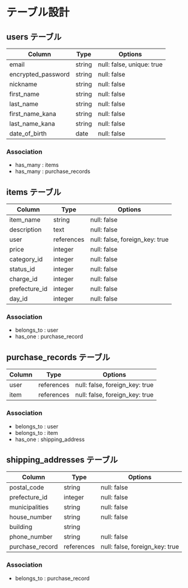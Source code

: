 # テーブル設計

## users テーブル

| Column             | Type         | Options                        |
| ------------------ | ------------ | ------------------------------ |
| email              | string       | null: false, unique: true      |
| encrypted_password | string       | null: false                    |
| nickname           | string       | null: false                    |
| first_name         | string       | null: false                    |
| last_name          | string       | null: false                    |
| first_name_kana    | string       | null: false                    |
| last_name_kana     | string       | null: false                    |
| date_of_birth      | date         | null: false                    |

### Association

- has_many : items
- has_many : purchase_records

## items テーブル

| Column             | Type         | Options                        |
| ------------------ | ------------ | ------------------------------ |
| item_name          | string       | null: false                    |
| description        | text         | null: false                    |
| user               | references   | null: false, foreign_key: true |
| price              | integer      | null: false                    |
| category_id        | integer      | null: false                    |
| status_id          | integer      | null: false                    |
| charge_id          | integer      | null: false                    |
| prefecture_id      | integer      | null: false                    |
| day_id             | integer      | null: false                    |

### Association

- belongs_to : user
- has_one    : purchase_record

## purchase_records テーブル

| Column             | Type         | Options                        |
| ------------------ | ------------ | ------------------------------ |
| user               | references   | null: false, foreign_key: true |
| item               | references   | null: false, foreign_key: true |

### Association

- belongs_to : user
- belongs_to : item
- has_one    : shipping_address

## shipping_addresses テーブル

| Column             | Type         | Options                        |
| ------------------ | ------------ | ------------------------------ |
| postal_code        | string       | null: false                    |
| prefecture_id      | integer      | null: false                    |
| municipalities     | string       | null: false                    |
| house_number       | string       | null: false                    |
| building           | string       |                                |
| phone_number       | string       | null: false                    |
| purchase_record    | references   | null: false, foreign_key: true |

### Association

- belongs_to : purchase_record
